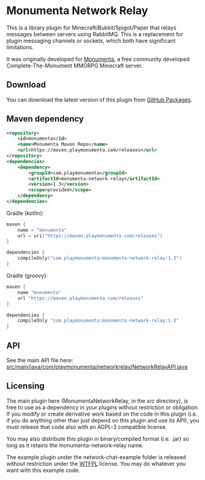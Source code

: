 # Monumenta Network Relay
This is a library plugin for Minecraft/Bukkit/Spigot/Paper that relays messages
between servers using RabbitMQ. This is a replacement for plugin messaging
channels or sockets, which both have significant limitations.

It was originally developed for [Monumenta](https://www.playmonumenta.com/), a
free community developed Complete-The-Monument MMORPG Minecraft server.

## Download
You can download the latest version of this plugin from [GitHub Packages](https://github.com/TeamMonumenta/monumenta-network-relay/packages).

## Maven dependency
```xml
<repository>
	<id>monumenta</id>
	<name>Monumenta Maven Repo</name>
	<url>https://maven.playmonumenta.com/releases</url>
</repository>
<dependencies>
	<dependency>
		<groupId>com.playmonumenta</groupId>
		<artifactId>monumenta-network-relay</artifactId>
		<version>1.3</version>
		<scope>provided</scope>
	</dependency>
</dependencies>
```
Gradle (kotlin):
```kts
maven {
    name = "monumenta"
    url = uri("https://maven.playmonumenta.com/releases")
}

dependencies {
	compileOnly("com.playmonumenta:monumenta-network-relay:1.3")
}
```
Gradle (groovy):
```groovy
maven {
    name "monumenta"
    url "https://maven.playmonumenta.com/releases"
}

dependencies {
	compileOnly "com.playmonumenta:monumenta-network-relay:1.3"
}
```

## API
See the main API file here:
[src/main/java/com/playmonumenta/networkrelay/NetworkRelayAPI.java](src/main/java/com/playmonumenta/networkrelay/NetworkRelayAPI.java)

## Licensing
The main plugin here (MonumentaNetworkRelay, in the src directory), is free to
use as a dependency in your plugins without restriction or obligation. If you
modify or create derivative work based on the code in this plugin (i.e. if you
do anything other than just depend on this plugin and use its API), you must
release that code also with an AGPL-3 compatible license.

You may also distribute this plugin in binary/compiled format (i.e. .jar) so
long as it retains the monumenta-network-relay name.

The example plugin under the network-chat-example folder is released without
restriction under the [WTFPL](http://www.wtfpl.net/) license.  You may do
whatever you want with this example code.
